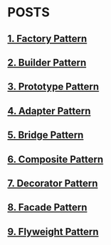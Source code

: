 # POSTS

## [1. Factory Pattern](https://hungon.space/index.php/2022/11/13/design-pattern-factory-pattern/)

## [2. Builder Pattern](https://hungon.space/index.php/2022/11/14/design-pattern-builder/)

## [3. Prototype Pattern](https://hungon.space/index.php/2022/11/15/design-pattern-prototype/)

## [4. Adapter Pattern](https://hungon.space/index.php/2022/11/16/design-pattern-adapter/)

## [5. Bridge Pattern](https://hungon.space/index.php/2022/11/17/design-pattern-bridge/)

## [6. Composite Pattern](https://hungon.space/index.php/2022/11/19/design-pattern-composite/)

## [7. Decorator Pattern](https://hungon.space/index.php/2022/11/19/design-pattern-decorator/)

## [8. Facade Pattern](https://hungon.space/index.php/2022/11/20/design-pattern-facade/)

## [9. Flyweight Pattern](https://hungon.space/index.php/2022/11/22/design-pattern-flyweight/)
